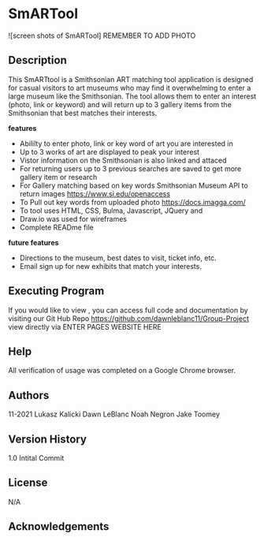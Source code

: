 # SmARTool

![screen shots of SmARTool] REMEMBER TO ADD PHOTO
## Description
This SmARTtool is a Smithsonian ART matching tool application is designed for casual visitors to art museums who may find it overwhelming to enter a large museum like the Smithsonian. The tool allows them to enter an interest (photo, link or keyword) and will return up to 3 gallery items from the Smithsonian that best matches their interests.  

**features**
 * Abililty to enter photo, link or key word of art you are interested in
 * Up to 3 works of art are displayed to peak your interest
 * Vistor information on the Smithsonian is also linked and attaced
 * For returning users up to 3 previous searches are saved to get more gallery item or research
 * For Gallery matching based on key words Smithsonian Museum API to return images https://www.si.edu/openaccess
 * To Pull out key words from uploaded photo https://docs.imagga.com/
 * To tool uses HTML, CSS, Bulma, Javascript, JQuery and 
 * Draw.io was used for wireframes
 * Complete READme file
 

**future features**
 * Directions to the museum, best dates to visit, ticket info, etc.
 * Email sign up for new exhibits that match your interests.



## Executing Program
If you would like to view , you can access full code and documentation by visiting our Git Hub Repo https://github.com/dawnleblanc11/Group-Project  view directly via ENTER PAGES WEBSITE HERE

## Help
All verification of usage was completed on a Google Chrome browser.

## Authors
11-2021
Lukasz Kalicki
Dawn LeBlanc
Noah Negron
Jake Toomey

## Version History
1.0 Intital Commit

## License
N/A

## Acknowledgements
